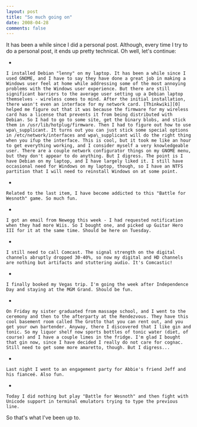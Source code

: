 ```yaml
---
layout: post
title: "So much going on"
date: 2008-04-28
comments: false
---
```

It has been a while since I did a personal post. Although, every time I try to do a personal post, it ends up pretty technical. Oh well, let's continue:



    
*   
    
    I installed Debian "lenny" on my laptop. It has been a while since I used GNOME, and I have to say they have done a great job in making a Windows user feel at home while addressing some of the most annoying problems with the Windows user experience. But there are still significant barriers to the average user setting up a Debian laptop themselves - wireless comes to mind. After the initial installation, there wasn't even an interface for my network card. [Thinkwiki][0] helped me figure out that it was because the firmware for my wireless card has a license that prevents it from being distributed with Debian. So I had to go to some site, get the binary blobs, and stick them in /usr/lib/hotplug/firmware. Then I had to figure out how to use wpa\_supplicant. It turns out you can just stick some special options in /etc/network/interfaces and wpa\_supplicant will do the right thing when you ifup the interface. This is cool, but it took me like an hour to get everything working, and I consider myself a very knowledgeable user. There are a couple network configurator things on my GNOME menu, but they don't appear to do anything. But I digress. The point is I have Debian on my laptop, and I have largely liked it. I still have occasional need for Windows on my laptop, though, so I have an NTFS partition that I will need to reinstall Windows on at some point.
    
    
*   
    
    Related to the last item, I have become addicted to this "Battle for Wesnoth" game. So much fun.
    
    
*   
    
    I got an email from Newegg this week - I had requested notification when they had more Wiis. So I bought one, and picked up Guitar Hero III for it at the same time. Should be here on Tuesday.
    
    
*   
    
    I still need to call Comcast. The signal strength on the digital channels abruptly dropped 30-40%, so now my digital and HD channels are nothing but artifacts and stuttering audio. It's Comcastic!
    
    
*   
    
    I finally booked my Vegas trip. I'm going the week after Independence Day and staying at the MGM Grand. Should be fun.
    
    
*   
    
    On Friday my sister graduated from massage school, and I went to the ceremony and then to the afterparty at the Rendezvous. They have this cool basement room called The Grotto that you can rent out, and you get your own bartender. Anyway, there I discovered that I like gin and tonic. So my liquor shelf now sports bottles of tonic water (diet, of course) and I have a couple limes in the fridge. I'm glad I bought that gin now, since I have decided I really do not care for cognac. Still need to get some more amaretto, though. But I digress...
    
    
*   
    
    Last night I went to an engagement party for Abbie's friend Jeff and his fianceé. Also fun.
    
    
*   
    
    Today I did nothing but play "Battle for Wesnoth" and then fight with Unicode support in terminal emulators trying to type the previous line.
    
    
    





So that's what I've been up to.



[0]: http://www.thinkwiki.org
